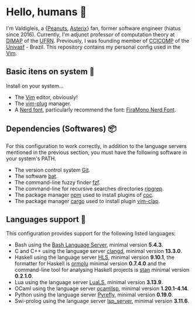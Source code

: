 # Hello, humans 👋

I'm Valdigleis, a {[Peanuts](https://www.peanuts.com/), [Asterix](https://asterix.com)} fan, former software engineer (hiatus since 2016).  Currently, I'm adjunct professor of computation theory at [DIMAP](https://dimap.ufrn.br) of the [UFRN](https://ufrn.br). Previously, I was founding member of [CCICOMP](https://portais.univasf.edu.br/ccicomp) of the [Univasf](https://www.univasf.edu.br) - Brazil. This repository contains my personal config used in the [Vim](https://www.vim.org/).

## Basic itens on system 🌱

Install on your system...

- The [Vim](https://www.vim.org/) editor, obviously!
- The [vim-plug](https://github.com/junegunn/vim-plug) manager.
- A [Nerd font](https://www.nerdfonts.com/), particularly recommend the font: [FiraMono Nerd Font](https://github.com/ryanoasis/nerd-fonts/releases/download/v3.2.1/FiraMono.zip).

## Dependencies (Softwares) 📦

For this configuration to work correctly, in addition to the language servers mentioned in the previous section, you must have the following software in your system's PATH.

- The version control system [Git](https://git-scm.com/downloads).
- The software [bat](https://github.com/sharkdp/bat).
- The command-line fuzzy finder [fzf](https://github.com/junegunn/fzf).
- The command-line for recursive searches directories [ripgrep](https://github.com/BurntSushi/ripgrep).
- The package manager [npm](https://www.npmjs.com/) used to install plugins of [coc](https://github.com/neoclide/coc.nvim).
- The package manager [cargo](https://doc.rust-lang.org/stable/cargo/) used to install plugin [vim-clap](https://liuchengxu.github.io/vim-clap).

## Languages support 📜

This configuration provides support for the following listed languages:

- Bash using the [Bash Language Server](https://github.com/bash-lsp/bash-language-server), minimal version **5.4.3**.
- C and C++ using the language server [clangd](https://clangd.llvm.org/), minimal version **13.3.0**.
- Haskell using the language server [HLS](https://github.com/haskell/haskell-language-server), minimal version **9.10.1**, the formatter for Haskell is [ormolu](https://github.com/tweag/ormolu) minimal version **0.7.4.0** and the command-line tool for analysing Haskell projects is [stan](https://github.com/kowainik/stan) minimal version **0.2.1.0**.
- Lua using the language server [LuaLS](https://github.com/LuaLS/lua-language-server), minimal version **3.13.9**.
- OCaml using the language server [ocamllsp](https://github.com/ocaml/ocaml-lsp), minimal version **1.20.1-4.14**.
- Python using the language server [Pyrefly](https://pyrefly.org/), minimal version **0.19.0**.
- Swi-prolog using the language server [lsp_server](https://github.com/jamesnvc/lsp_server), minimal version **3.11.6**.
